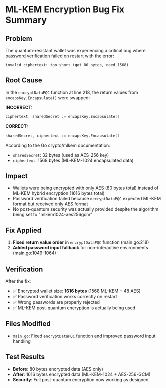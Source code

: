 # ML-KEM Encryption Bug Fix Summary

## Problem
The quantum-resistant wallet was experiencing a critical bug where password verification failed on restart with the error:
```
invalid ciphertext: too short (got 80 bytes, need 1568)
```

## Root Cause
In the `encryptDataPQC` function at line 218, the return values from `encapsKey.Encapsulate()` were swapped:

**INCORRECT:**
```go
ciphertext, sharedSecret := encapsKey.Encapsulate()
```

**CORRECT:**
```go
sharedSecret, ciphertext := encapsKey.Encapsulate()
```

According to the Go crypto/mlkem documentation:
- `sharedSecret`: 32 bytes (used as AES-256 key)
- `ciphertext`: 1568 bytes (ML-KEM-1024 encapsulated data)

## Impact
- Wallets were being encrypted with only AES (80 bytes total) instead of ML-KEM hybrid encryption (1616 bytes total)
- Password verification failed because `decryptDataPQC` expected ML-KEM format but received only AES format
- No post-quantum security was actually provided despite the algorithm being set to "mlkem1024-aes256gcm"

## Fix Applied
1. **Fixed return value order** in `encryptDataPQC` function (main.go:218)
2. **Added password input fallback** for non-interactive environments (main.go:1049-1064)

## Verification
After the fix:
- ✅ Encrypted wallet size: **1616 bytes** (1568 ML-KEM + 48 AES)
- ✅ Password verification works correctly on restart
- ✅ Wrong passwords are properly rejected
- ✅ ML-KEM post-quantum encryption is actually being used

## Files Modified
- `main.go`: Fixed `encryptDataPQC` function and improved password input handling

## Test Results
- **Before**: 80 bytes encrypted data (AES only)
- **After**: 1616 bytes encrypted data (ML-KEM-1024 + AES-256-GCM)
- **Security**: Full post-quantum encryption now working as designed
